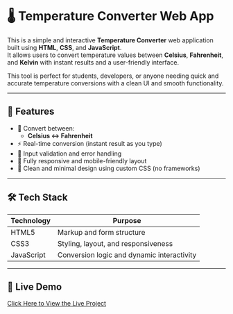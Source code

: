 # 🌡️ Temperature Converter Web App

This is a simple and interactive **Temperature Converter** web application built using **HTML**, **CSS**, and **JavaScript**.  
It allows users to convert temperature values between **Celsius**, **Fahrenheit**, and **Kelvin** with instant results and a user-friendly interface.

This tool is perfect for students, developers, or anyone needing quick and accurate temperature conversions with a clean UI and smooth functionality.

---

## 🚀 Features

- 🔁 Convert between:
  - **Celsius ↔ Fahrenheit**
- ⚡ Real-time conversion (instant result as you type)
- 🎯 Input validation and error handling
- 📱 Fully responsive and mobile-friendly layout
- 🎨 Clean and minimal design using custom CSS (no frameworks)

---

## 🛠️ Tech Stack

| Technology | Purpose |
|------------|---------|
| HTML5      | Markup and form structure |
| CSS3       | Styling, layout, and responsiveness |
| JavaScript | Conversion logic and dynamic interactivity |

---

## 🔗 Live Demo
[Click Here to View the Live Project](https://roshanrrana.github.io/Temperature-Converter/)
